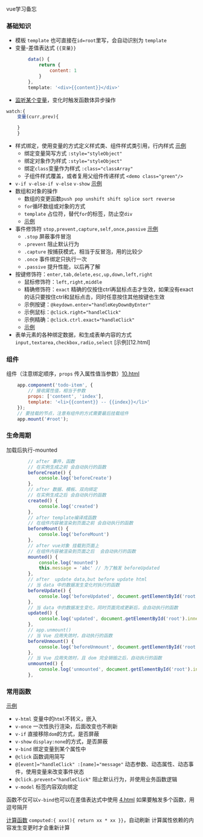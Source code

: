 vue学习备忘

### 基础知识

* 模板 `template` 也可直接在`id=root`里写，会自动识别为 `template`
* 变量-差值表达式 `{{变量}}` 

```js
        data() {
            return {
                content: 1
            }
        },
        template: '<div>{{content}}</div>'
```

* [监听某个变量](2.base/6.html)，变化时触发函数体异步操作

```js
watch:{ 
    变量(curr,prev){

    }
    }
```

* 样式绑定，使用变量的方式定义样式类、组件样式类引用，行内样式 [示例](2.base/7.html)
  * 绑定变量简写方式 `:style="styleObject"`
  * 绑定对象作为样式 `:style="styleObject"`
  * 绑定`class`变量作为样式 `:class="classArray"`
  * 子组件样式覆盖，或者复用父组件传递样式 `<demo class="green"/>`
* `v-if v-else-if v-else`  `v-show` [示例](2.base/8.html)
* 数组和对象的操作 
  * 数组的变更函数`push pop unshift shift splice sort reverse`
  * `for`循环数组或对象的方式
  * `template` 占位符，替代`for`的标签，防止空`div` 
  * [示例](2.base/9.html)
* 事件修饰符  `stop,prevent,capture,self,once,passive` [示例](2.base/10.html)
  * `.stop` 屏蔽事件冒泡
  * `.prevent` 阻止默认行为 
  * `.capture` 按捕获模式，相当于反冒泡，用的比较少 
  * `.once` 事件绑定只执行一次
  * `.passive` 提升性能，以后再了解
* 按键修饰符：`enter,tab,delete,esc,up,down,left,right` 
  * 鼠标修饰符：`left,right,middle`
  * 精确修饰符：`exact` 精确的仅按住ctrl再鼠标点击才生效，如果没有exact的话只要按住ctrl和鼠标点击，同时任意按住其他按键也生效
  * 示例按键：`@keydown.enter="handleKeyDownByEnter"`
  * 示例鼠标：`@click.right="handleClick"`
  * 示例精确：`@click.ctrl.exact="handleClick"`
  * [示例](2.base/11.html)
* 表单元素的各种绑定数据，和生成表单内容的方式 `input,textarea,checkbox,radio,select` [示例][12.html]

### 组件

组件（注意绑定顺序，`props` 传入属性值当参数）[10.html](10.html)

```js
    app.component('todo-item', {
        // 接收属性值，相当于参数
        props: ['content', 'index'],
        template: '<li>{{content}} -- {{index}}</li>'
    });
    // 要挂载的节点，注意有组件的方式需要最后挂载组件
    app.mount('#root');
```

### 生命周期

加载后执行-mounted 

```js
        // after 事件，函数
        // 在实例生成之前 会自动执行的函数
        beforeCreate() {
            console.log('beforeCreate')
        },
        // after 数据、模板、双向绑定
        // 在实例生成之后 会自动执行的函数 
        created() {
            console.log('created')
        },
        // after template编译成函数
        // 在组件内容被渲染到页面之前 会自动执行的函数
        beforeMount() {
            console.log('beforeMount')
        },
        // after vue对象 挂载到页面上
        // 在组件内容被渲染到页面之后  会自动执行的函数
        mounted() {
            console.log('mounted')
            this.message = 'abc' // 为了触发 beforeUpdated
        },
        // after  update data,but before update html
        // 当 data 中的数据发生变化时执行的函数
        beforeUpdate() {
            console.log('beforeUpdated', document.getElementById('root').innerHTML)
        },
        // 当 data 中的数据发生变化，同时页面完成更新后，会自动执行的函数
        updated() {
            console.log('updated', document.getElementById('root').innerHTML)
        },
        // app.unmount()
        // 当 Vue 应用失效时，自动执行的函数
        beforeUnmount() {
            console.log('beforeUnmount', document.getElementById('root').innerHTML)
        },
        // 当 Vue 应用失效时，且 dom 完全销毁之后，自动执行的函数
        unmounted() {
            console.log('unmounted', document.getElementById('root').innerHTML)
        },
```

### 常用函数

[示例](2.base/3.html)
* `v-html` 变量中的`html`不转义，嵌入
* `v-once` 一次性执行渲染，后面改变也不刷新
* `v-if` 直接移除`dom`的方式，是否屏蔽
* `v-show` `display:none`的方式，是否屏蔽
* `v-bind` 绑定变量到某个属性中
* `@click` 函数调用简写
* `@[event]="handleClick" :[name]="message"` 动态参数、动态属性、动态事件，使用变量来改变事件状态
* `@click.prevent="handleClick"`  阻止默认行为，并使用业务函数逻辑
* `v-model` 标签内容双向绑定

函数不仅可以`v-bind`也可以在差值表达式中使用 [4.html](4.html) 如果要触发多个函数，用逗号隔开

[计算函数](2.base/5.html) `computed:{ xxx(){ return xx * xx }}`，自动刷新  计算属性依赖的内容发生变更时才会重新计算  


